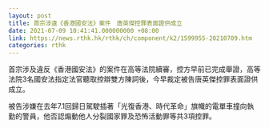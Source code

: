 ```yaml
---
layout: post
title: 首宗涉違《香港國安法》案件　唐英傑控罪表面證供成立
date: 2021-07-09 10:41:41.000000000 +08:00
link: https://news.rthk.hk/rthk/ch/component/k2/1599955-20210709.htm
categories: rthk
---
```


首宗涉及違反《香港國安法》的案件在高等法院續審，控方早前已完成舉證，高等法院3名國安法指定法官聽取控辯雙方陳詞後，今早裁定被告唐英傑控罪表面證供成立。

被告涉嫌在去年7.1回歸日駕駛插著「光復香港、時代革命」旗幟的電單車撞向執勤的警員，他否認煽動他人分裂國家罪及恐怖活動罪等共3項控罪。
